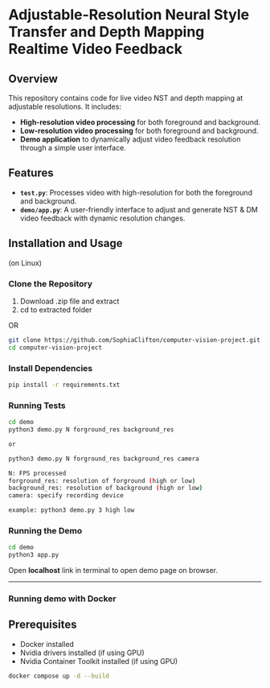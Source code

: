 # Adjustable-Resolution Neural Style Transfer and Depth Mapping Realtime Video Feedback

## Overview

This repository contains code for live video NST and depth mapping at adjustable resolutions. It includes:

-   **High-resolution video processing** for both foreground and background.
-   **Low-resolution video processing** for both foreground and background.
-   **Demo application** to dynamically adjust video feedback resolution through a simple user interface.

## Features

-   **`test.py`**: Processes video with high-resolution for both the foreground and background.
-   **`demo/app.py`**: A user-friendly interface to adjust and generate NST & DM video feedback with dynamic resolution changes.

## Installation and Usage

(on Linux)

### Clone the Repository

1. Download .zip file and extract
2. cd to extracted folder

OR

```sh
git clone https://github.com/SophiaClifton/computer-vision-project.git
cd computer-vision-project
```

### Install Dependencies

```sh
pip install -r requirements.txt
```

### Running Tests

```sh
cd demo
python3 demo.py N forground_res background_res

or 

python3 demo.py N forground_res background_res camera

N: FPS processed
forground_res: resolution of forground (high or low)
background_res: resolution of background (high or low)
camera: specify recording device

example: python3 demo.py 3 high low
```

### Running the Demo

```sh
cd demo
python3 app.py
```

Open **localhost** link in terminal to open demo page on browser.

---

### Running demo with Docker

## Prerequisites

<!-- https://forums.developer.nvidia.com/t/install-opencv-with-cuda-on-docker-containner-for-dgpu/325364/2 -->

-   Docker installed
-   Nvidia drivers installed (if using GPU)
-   Nvidia Container Toolkit installed (if using GPU)

```bash
docker compose up -d --build
```
